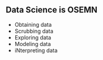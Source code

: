 ## Data Science is OSEMN

- Obtaining data
- Scrubbing data
- Exploring data
- Modeling data
- iNterpreting data


